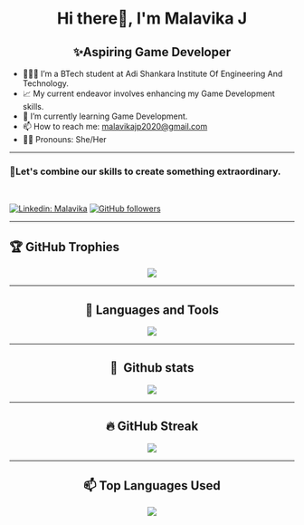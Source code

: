 <h1 align="center">Hi there👋, I'm Malavika J </h1>
<h2 align="center">✨Aspiring Game Developer</h2>

- 👩🏻‍💻 I’m a BTech student at Adi Shankara Institute Of Engineering And Technology.
- 📈 My current endeavor involves enhancing my Game Development skills.
- 🌱 I’m currently learning Game Development.
- 📫 How to reach me: malavikajp2020@gmail.com 
- 🌚🌝 Pronouns: She/Her

 <hr/>
 
<h3>🚀Let's combine our skills to create something extraordinary.</h3>
<br>

[![Linkedin: Malavika](https://img.shields.io/badge/LinkedIn-0077B5?style=for-the-badge&logo=linkedin&logoColor=white&link=https://www.linkedin.com/in/malavika-jayaprakash-1a8548292/)](https://www.linkedin.com/in/malavika-jayaprakash-1a8548292/)
[![GitHub followers](https://img.shields.io/badge/GitHub-100000?style=for-the-badge&logo=github&logoColor=white)](https://github.com/malavikajp)

<hr/>

  
## 🏆 GitHub Trophies
<div align="center">
 
![](https://github-profile-trophy.vercel.app/?username=malavikajp&theme=radical&no-frame=false&no-bg=true&margin-w=4)

</div>
<hr/>

<div align="center">


## 💬 Languages and Tools

 <p align="center">
  <a href="https://skillicons.dev">
    <img src="https://skillicons.dev/icons?i=c,java,flutter" />
  </a>
</p>
 
 <hr/>

 ## 🧰 &nbsp;Github stats
<div align="center">
 
![](https://github-readme-stats-alpha-snowy-32.vercel.app/api?username=malavikajp&theme=merko&hide_border=false&include_all_commits=true&count_private=true)<br/>
</div>
<hr/>

## 🔥 GitHub Streak
<div align="center">

![](https://github-readme-streak-stats.herokuapp.com/?user=malavikajp&theme=radical&hide_border=false)<br/>
</div>
<hr/>

##  📫 Top Languages Used

<div align="center">
 
![](https://github-readme-stats-alpha-snowy-32.vercel.app/api/top-langs/?username=malavikajp&theme=merko&hide_border=false&include_all_commits=true&count_private=true&layout=compact&langs_count=8)

</div>
</div>
